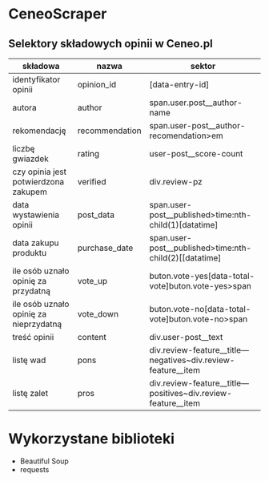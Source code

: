 # CeneoScraper
## Selektory składowych opinii w Ceneo.pl

| składowa | nazwa | sektor |
| --- | --- | --- |
| identyfikator opinii | opinion\_id | [data-entry-id] |
| autora | author | span.user.post\_\_author-name |
| rekomendację | recommendation | span.user-post\_\_author-recomendation\>em |
| liczbę gwiazdek | rating | user-post\_\_score-count |
| czy opinia jest potwierdzona zakupem | verified | div.review-pz |
| data wystawienia opinii | post\_data | span.user-post\_\_published\>time:nth-child(1)[datatime] |
| data zakupu produktu | purchase\_date | span.user-post\_\_published\>time:nth-child(2)[[datatime] |
| ile osób uznało opinię za przydatną | vote\_up | buton.vote-yes[data-total-vote]buton.vote-yes\>span |
| ile osób uznało opinię za nieprzydatną | vote\_down | buton.vote-no[data-total-vote]buton.vote-no\>span |
| treść opinii | content | div.user-post\_\_text |
| listę wad | pons | div.review-feature\_\_title—negatives~div.review-feature\_\_item |
| listę zalet | pros | div.review-feature\_\_title—positives~div.review-feature\_\_item |

# Wykorzystane biblioteki
- Beautiful Soup
- requests